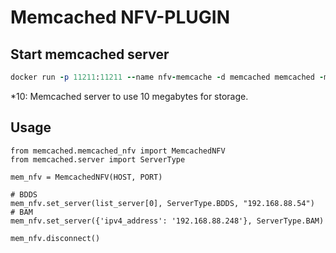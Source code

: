 # Memcached NFV-PLUGIN
## Start memcached server
```ruby
docker run -p 11211:11211 --name nfv-memcache -d memcached memcached -m 10
```
*10: Memcached server to use 10 megabytes for storage.
## Usage
```
from memcached.memcached_nfv import MemcachedNFV
from memcached.server import ServerType

mem_nfv = MemcachedNFV(HOST, PORT)

# BDDS
mem_nfv.set_server(list_server[0], ServerType.BDDS, "192.168.88.54")
# BAM
mem_nfv.set_server({'ipv4_address': '192.168.88.248'}, ServerType.BAM)

mem_nfv.disconnect()
```